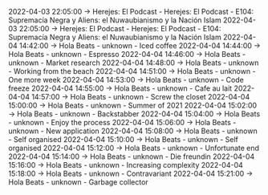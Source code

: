 2022-04-03 22:05:00 -> Herejes: El Podcast - Herejes: El Podcast - E104: Supremacía Negra y Aliens: el Nuwaubianismo y la Nación Islam
2022-04-03 22:05:00 -> Herejes: El Podcast - Herejes: El Podcast - E104: Supremacía Negra y Aliens: el Nuwaubianismo y la Nación Islam
2022-04-04 14:42:00 -> Hola Beats - unknown - Iced coffee
2022-04-04 14:44:00 -> Hola Beats - unknown - Espresso
2022-04-04 14:46:00 -> Hola Beats - unknown - Market research
2022-04-04 14:48:00 -> Hola Beats - unknown - Working from the beach
2022-04-04 14:51:00 -> Hola Beats - unknown - One more week
2022-04-04 14:53:00 -> Hola Beats - unknown - Code freeze
2022-04-04 14:55:00 -> Hola Beats - unknown - Cafe au lait
2022-04-04 14:57:00 -> Hola Beats - unknown - Screw the closet
2022-04-04 15:00:00 -> Hola Beats - unknown - Summer of 2021
2022-04-04 15:02:00 -> Hola Beats - unknown - Backstabber
2022-04-04 15:04:00 -> Hola Beats - unknown - Enjoy the process
2022-04-04 15:06:00 -> Hola Beats - unknown - New application
2022-04-04 15:08:00 -> Hola Beats - unknown - Self organised
2022-04-04 15:10:00 -> Hola Beats - unknown - Self organised
2022-04-04 15:12:00 -> Hola Beats - unknown - Unfortunate end
2022-04-04 15:14:00 -> Hola Beats - unknown - Die freundin
2022-04-04 15:16:00 -> Hola Beats - unknown - Increasing complexity
2022-04-04 15:18:00 -> Hola Beats - unknown - Contravariant
2022-04-04 15:21:00 -> Hola Beats - unknown - Garbage collector
